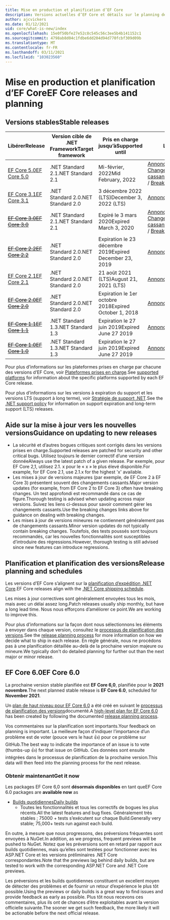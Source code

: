 ```yaml
---
title: Mise en production et planification d’EF Core
description: Versions actuelles d’EF Core et détails sur le planning des versions ultérieures
author: ajcvickers
ms.date: 01/12/2021
uid: core/what-is-new/index
ms.openlocfilehash: 15e0f50bfe27e52c8c545c56c3ee5b4b141152c1
ms.sourcegitcommit: 4798ab8d04c1fdbe6dd204d94d770fcbf309d09b
ms.translationtype: MT
ms.contentlocale: fr-FR
ms.lasthandoff: 03/11/2021
ms.locfileid: "103023560"
---
```

# <a name="ef-core-releases-and-planning"></a><span data-ttu-id="2bce7-103">Mise en production et planification d’EF Core</span><span class="sxs-lookup"><span data-stu-id="2bce7-103">EF Core releases and planning</span></span>

## <a name="stable-releases"></a><span data-ttu-id="2bce7-104">Versions stables</span><span class="sxs-lookup"><span data-stu-id="2bce7-104">Stable releases</span></span>

| <span data-ttu-id="2bce7-105">Libérer</span><span class="sxs-lookup"><span data-stu-id="2bce7-105">Release</span></span> | <span data-ttu-id="2bce7-106">Version cible de .NET Framework</span><span class="sxs-lookup"><span data-stu-id="2bce7-106">Target framework</span></span> | <span data-ttu-id="2bce7-107">Pris en charge jusqu’à</span><span class="sxs-lookup"><span data-stu-id="2bce7-107">Supported until</span></span> | <span data-ttu-id="2bce7-108">Liens</span><span class="sxs-lookup"><span data-stu-id="2bce7-108">Links</span></span>
|:--------|------------------|-----------------|------
| [<span data-ttu-id="2bce7-109">EF Core 5.0</span><span class="sxs-lookup"><span data-stu-id="2bce7-109">EF Core 5.0</span></span>](https://www.nuget.org/packages/Microsoft.EntityFrameworkCore) | <span data-ttu-id="2bce7-110">.NET Standard 2.1</span><span class="sxs-lookup"><span data-stu-id="2bce7-110">.NET Standard 2.1</span></span> | <span data-ttu-id="2bce7-111">Mi-février, 2022</span><span class="sxs-lookup"><span data-stu-id="2bce7-111">Mid February, 2022</span></span> | <span data-ttu-id="2bce7-112">[Annonce](https://devblogs.microsoft.com/dotnet/announcing-the-release-of-ef-core-5-0/) / [Changements cassants](xref:core/what-is-new/ef-core-5.0/breaking-changes)</span><span class="sxs-lookup"><span data-stu-id="2bce7-112">[Announcement](https://devblogs.microsoft.com/dotnet/announcing-the-release-of-ef-core-5-0/) / [Breaking changes](xref:core/what-is-new/ef-core-5.0/breaking-changes)</span></span>
| [<span data-ttu-id="2bce7-113">EF Core 3.1</span><span class="sxs-lookup"><span data-stu-id="2bce7-113">EF Core 3.1</span></span>](https://www.nuget.org/packages/Microsoft.EntityFrameworkCore/3.1.10) | <span data-ttu-id="2bce7-114">.NET Standard 2.0</span><span class="sxs-lookup"><span data-stu-id="2bce7-114">.NET Standard 2.0</span></span> | <span data-ttu-id="2bce7-115">3 décembre 2022 (LTS)</span><span class="sxs-lookup"><span data-stu-id="2bce7-115">December 3, 2022 (LTS)</span></span> | [<span data-ttu-id="2bce7-116">Annonce</span><span class="sxs-lookup"><span data-stu-id="2bce7-116">Announcement</span></span>](https://devblogs.microsoft.com/dotnet/announcing-entity-framework-core-3-1-and-entity-framework-6-4/)
| <span data-ttu-id="2bce7-117">~~[EF Core 3.0](https://www.nuget.org/packages/Microsoft.EntityFrameworkCore/3.0.3)~~</span><span class="sxs-lookup"><span data-stu-id="2bce7-117">~~[EF Core 3.0](https://www.nuget.org/packages/Microsoft.EntityFrameworkCore/3.0.3)~~</span></span> | <span data-ttu-id="2bce7-118">.NET Standard 2.1</span><span class="sxs-lookup"><span data-stu-id="2bce7-118">.NET Standard 2.1</span></span> | <span data-ttu-id="2bce7-119">Expiré le 3 mars 2020</span><span class="sxs-lookup"><span data-stu-id="2bce7-119">Expired March 3, 2020</span></span> | <span data-ttu-id="2bce7-120">[Annonce](https://devblogs.microsoft.com/dotnet/announcing-ef-core-3-0-and-ef-6-3-general-availability/) / [Changements cassants](xref:core/what-is-new/ef-core-3.x/breaking-changes)</span><span class="sxs-lookup"><span data-stu-id="2bce7-120">[Announcement](https://devblogs.microsoft.com/dotnet/announcing-ef-core-3-0-and-ef-6-3-general-availability/) / [Breaking changes](xref:core/what-is-new/ef-core-3.x/breaking-changes)</span></span>
| <span data-ttu-id="2bce7-121">~~[EF Core 2.2](https://www.nuget.org/packages/Microsoft.EntityFrameworkCore/2.2.6)~~</span><span class="sxs-lookup"><span data-stu-id="2bce7-121">~~[EF Core 2.2](https://www.nuget.org/packages/Microsoft.EntityFrameworkCore/2.2.6)~~</span></span> | <span data-ttu-id="2bce7-122">.NET Standard 2.0</span><span class="sxs-lookup"><span data-stu-id="2bce7-122">.NET Standard 2.0</span></span> | <span data-ttu-id="2bce7-123">Expiration le 23 décembre 2019</span><span class="sxs-lookup"><span data-stu-id="2bce7-123">Expired December 23, 2019</span></span> | [<span data-ttu-id="2bce7-124">Annonce</span><span class="sxs-lookup"><span data-stu-id="2bce7-124">Announcement</span></span>](https://devblogs.microsoft.com/dotnet/announcing-entity-framework-core-2-2/)
| [<span data-ttu-id="2bce7-125">EF Core 2.1</span><span class="sxs-lookup"><span data-stu-id="2bce7-125">EF Core 2.1</span></span>](https://www.nuget.org/packages/Microsoft.EntityFrameworkCore/2.1.14) | <span data-ttu-id="2bce7-126">.NET Standard 2.0</span><span class="sxs-lookup"><span data-stu-id="2bce7-126">.NET Standard 2.0</span></span> | <span data-ttu-id="2bce7-127">21 août 2021 (LTS)</span><span class="sxs-lookup"><span data-stu-id="2bce7-127">August 21, 2021 (LTS)</span></span> | [<span data-ttu-id="2bce7-128">Annonce</span><span class="sxs-lookup"><span data-stu-id="2bce7-128">Announcement</span></span>](https://devblogs.microsoft.com/dotnet/announcing-entity-framework-core-2-1/)
| <span data-ttu-id="2bce7-129">~~[EF Core 2.0](https://www.nuget.org/packages/Microsoft.EntityFrameworkCore/2.0.3)~~</span><span class="sxs-lookup"><span data-stu-id="2bce7-129">~~[EF Core 2.0](https://www.nuget.org/packages/Microsoft.EntityFrameworkCore/2.0.3)~~</span></span> | <span data-ttu-id="2bce7-130">.NET Standard 2.0</span><span class="sxs-lookup"><span data-stu-id="2bce7-130">.NET Standard 2.0</span></span> | <span data-ttu-id="2bce7-131">Expiration le 1er octobre 2018</span><span class="sxs-lookup"><span data-stu-id="2bce7-131">Expired October 1, 2018</span></span> | [<span data-ttu-id="2bce7-132">Annonce</span><span class="sxs-lookup"><span data-stu-id="2bce7-132">Announcement</span></span>](https://devblogs.microsoft.com/dotnet/announcing-entity-framework-core-2-0/)
| <span data-ttu-id="2bce7-133">~~[EF Core 1.1](https://www.nuget.org/packages/Microsoft.EntityFrameworkCore/1.1.6)~~</span><span class="sxs-lookup"><span data-stu-id="2bce7-133">~~[EF Core 1.1](https://www.nuget.org/packages/Microsoft.EntityFrameworkCore/1.1.6)~~</span></span> | <span data-ttu-id="2bce7-134">.NET Standard 1.3</span><span class="sxs-lookup"><span data-stu-id="2bce7-134">.NET Standard 1.3</span></span> | <span data-ttu-id="2bce7-135">Expiration le 27 juin 2019</span><span class="sxs-lookup"><span data-stu-id="2bce7-135">Expired June 27 2019</span></span> | [<span data-ttu-id="2bce7-136">Annonce</span><span class="sxs-lookup"><span data-stu-id="2bce7-136">Announcement</span></span>](https://devblogs.microsoft.com/dotnet/announcing-entity-framework-core-1-1/)
| <span data-ttu-id="2bce7-137">~~[EF Core 1.0](https://www.nuget.org/packages/Microsoft.EntityFrameworkCore/1.0.6)~~</span><span class="sxs-lookup"><span data-stu-id="2bce7-137">~~[EF Core 1.0](https://www.nuget.org/packages/Microsoft.EntityFrameworkCore/1.0.6)~~</span></span> | <span data-ttu-id="2bce7-138">.NET Standard 1.3</span><span class="sxs-lookup"><span data-stu-id="2bce7-138">.NET Standard 1.3</span></span> | <span data-ttu-id="2bce7-139">Expiration le 27 juin 2019</span><span class="sxs-lookup"><span data-stu-id="2bce7-139">Expired June 27 2019</span></span> | [<span data-ttu-id="2bce7-140">Annonce</span><span class="sxs-lookup"><span data-stu-id="2bce7-140">Announcement</span></span>](https://devblogs.microsoft.com/dotnet/entity-framework-core-1-0-0-available/)

<span data-ttu-id="2bce7-141">Pour plus d’informations sur les plateformes prises en charge par chacune des versions d’EF Core, voir [Plateformes prises en charge](xref:core/miscellaneous/platforms).</span><span class="sxs-lookup"><span data-stu-id="2bce7-141">See [supported platforms](xref:core/miscellaneous/platforms) for information about the specific platforms supported by each EF Core release.</span></span>

<span data-ttu-id="2bce7-142">Pour plus d’informations sur les versions à expiration du support et les versions LTS (support à long terme), voir [Stratégie de support .NET](https://dotnet.microsoft.com/platform/support/policy/dotnet-core).</span><span class="sxs-lookup"><span data-stu-id="2bce7-142">See the [.NET support policy](https://dotnet.microsoft.com/platform/support/policy/dotnet-core) for information on support expiration and long-term support (LTS) releases.</span></span>

## <a name="guidance-on-updating-to-new-releases"></a><span data-ttu-id="2bce7-143">Aide sur la mise à jour vers les nouvelles versions</span><span class="sxs-lookup"><span data-stu-id="2bce7-143">Guidance on updating to new releases</span></span>

* <span data-ttu-id="2bce7-144">La sécurité et d’autres bogues critiques sont corrigés dans les versions prises en charge.</span><span class="sxs-lookup"><span data-stu-id="2bce7-144">Supported releases are patched for security and other critical bugs.</span></span> <span data-ttu-id="2bce7-145">Utilisez toujours le dernier correctif d’une version donnée</span><span class="sxs-lookup"><span data-stu-id="2bce7-145">Always use the latest patch of a given release.</span></span> <span data-ttu-id="2bce7-146">Par exemple, pour EF Core 2,1, utilisez 2.1. x pour le « x » le plus élevé disponible.</span><span class="sxs-lookup"><span data-stu-id="2bce7-146">For example, for EF Core 2.1, use 2.1.x for the highest 'x' available.</span></span>
* <span data-ttu-id="2bce7-147">Les mises à jour de versions majeures (par exemple, de EF Core 2 à EF Core 3) présentent souvent des changements cassants.</span><span class="sxs-lookup"><span data-stu-id="2bce7-147">Major version updates (for example, from EF Core 2 to EF Core 3) often have breaking changes.</span></span> <span data-ttu-id="2bce7-148">Un test approfondi est recommandé dans ce cas de figure.</span><span class="sxs-lookup"><span data-stu-id="2bce7-148">Thorough testing is advised when updating across major versions.</span></span> <span data-ttu-id="2bce7-149">Suivez les liens ci-dessus pour savoir comment gérer les changements cassants.</span><span class="sxs-lookup"><span data-stu-id="2bce7-149">Use the breaking changes links above for guidance on dealing with breaking changes.</span></span>
* <span data-ttu-id="2bce7-150">Les mises à jour de versions mineures ne contiennent généralement pas de changements cassants.</span><span class="sxs-lookup"><span data-stu-id="2bce7-150">Minor version updates do not typically contain breaking changes.</span></span> <span data-ttu-id="2bce7-151">Toutefois, des tests poussés sont toujours recommandés, car les nouvelles fonctionnalités sont susceptibles d’introduire des régressions.</span><span class="sxs-lookup"><span data-stu-id="2bce7-151">However, thorough testing is still advised since new features can introduce regressions.</span></span>

## <a name="release-planning-and-schedules"></a><span data-ttu-id="2bce7-152">Planification et planification des versions</span><span class="sxs-lookup"><span data-stu-id="2bce7-152">Release planning and schedules</span></span>

<span data-ttu-id="2bce7-153">Les versions d’EF Core s’alignent sur la [planification d’expédition .NET Core](https://github.com/dotnet/core/blob/main/roadmap.md).</span><span class="sxs-lookup"><span data-stu-id="2bce7-153">EF Core releases align with the [.NET Core shipping schedule](https://github.com/dotnet/core/blob/main/roadmap.md).</span></span>

<span data-ttu-id="2bce7-154">Les mises à jour correctives sont généralement envoyées tous les mois, mais avec un délai assez long.</span><span class="sxs-lookup"><span data-stu-id="2bce7-154">Patch releases usually ship monthly, but have a long lead time.</span></span>
<span data-ttu-id="2bce7-155">Nous nous efforçons d’améliorer ce point.</span><span class="sxs-lookup"><span data-stu-id="2bce7-155">We are working to improve this.</span></span>

<span data-ttu-id="2bce7-156">Pour plus d’informations sur la façon dont nous sélectionnons les éléments à envoyer dans chaque version, consultez le [processus de planification des versions](xref:core/what-is-new/release-planning).</span><span class="sxs-lookup"><span data-stu-id="2bce7-156">See the [release planning process](xref:core/what-is-new/release-planning) for more information on how we decide what to ship in each release.</span></span>
<span data-ttu-id="2bce7-157">En règle générale, nous ne procédons pas à une planification détaillée au-delà de la prochaine version majeure ou mineure.</span><span class="sxs-lookup"><span data-stu-id="2bce7-157">We typically don't do detailed planning for further out than the next major or minor release.</span></span>

## <a name="ef-core-60"></a><span data-ttu-id="2bce7-158">EF Core 6.0</span><span class="sxs-lookup"><span data-stu-id="2bce7-158">EF Core 6.0</span></span>

<span data-ttu-id="2bce7-159">La prochaine version stable planifiée est **EF Core 6,0**, planifiée pour le **2021 novembre**.</span><span class="sxs-lookup"><span data-stu-id="2bce7-159">The next planned stable release is **EF Core 6.0**, scheduled for **November 2021**.</span></span>

<span data-ttu-id="2bce7-160">Un [plan de haut niveau pour EF Core 6,0](xref:core/what-is-new/ef-core-6.0/plan) a été créé en suivant le [processus de planification des versions](xref:core/what-is-new/release-planning)documenté.</span><span class="sxs-lookup"><span data-stu-id="2bce7-160">A [high-level plan for EF Core 6.0](xref:core/what-is-new/ef-core-6.0/plan) has been created by following the documented [release planning process](xref:core/what-is-new/release-planning).</span></span>

<span data-ttu-id="2bce7-161">Vos commentaires sur la planification sont importants.</span><span class="sxs-lookup"><span data-stu-id="2bce7-161">Your feedback on planning is important.</span></span>
<span data-ttu-id="2bce7-162">La meilleure façon d’indiquer l’importance d’un problème est de voter (pouce vers le haut 👍) pour ce problème sur GitHub.</span><span class="sxs-lookup"><span data-stu-id="2bce7-162">The best way to indicate the importance of an issue is to vote (thumbs-up 👍) for that issue on GitHub.</span></span>
<span data-ttu-id="2bce7-163">Ces données sont ensuite intégrées dans le processus de planification de la prochaine version.</span><span class="sxs-lookup"><span data-stu-id="2bce7-163">This data will then feed into the planning process for the next release.</span></span>

### <a name="get-it-now"></a><span data-ttu-id="2bce7-164">Obtenir maintenant</span><span class="sxs-lookup"><span data-stu-id="2bce7-164">Get it now</span></span>

<span data-ttu-id="2bce7-165">Les packages EF Core 6,0 sont **désormais disponibles** en tant que</span><span class="sxs-lookup"><span data-stu-id="2bce7-165">EF Core 6.0 packages are **available now** as</span></span>

* [<span data-ttu-id="2bce7-166">Builds quotidiennes</span><span class="sxs-lookup"><span data-stu-id="2bce7-166">Daily builds</span></span>](https://github.com/dotnet/aspnetcore/blob/master/docs/DailyBuilds.md)
  * <span data-ttu-id="2bce7-167">Toutes les fonctionnalités et tous les correctifs de bogues les plus récents.</span><span class="sxs-lookup"><span data-stu-id="2bce7-167">All the latest features and bug fixes.</span></span> <span data-ttu-id="2bce7-168">Généralement très stables ; 75000 + tests s’exécutent sur chaque Build.</span><span class="sxs-lookup"><span data-stu-id="2bce7-168">Generally very stable; 75,000+ tests run against each build.</span></span>

<span data-ttu-id="2bce7-169">En outre, à mesure que nous progressons, des préversions fréquentes sont envoyées à NuGet.</span><span class="sxs-lookup"><span data-stu-id="2bce7-169">In addition, as we progress, frequent previews will be pushed to NuGet.</span></span> <span data-ttu-id="2bce7-170">Notez que les préversions sont en retard par rapport aux builds quotidiennes, mais qu’elles sont testées pour fonctionner avec les ASP.NET Core et les versions préliminaires .NET Core correspondantes.</span><span class="sxs-lookup"><span data-stu-id="2bce7-170">Note that the previews lag behind daily builds, but are tested to work with the corresponding ASP.NET Core and .NET Core previews.</span></span>

<span data-ttu-id="2bce7-171">Les préversions et les builds quotidiennes constituent un excellent moyen de détecter des problèmes et de fournir un retour d’expérience le plus tôt possible.</span><span class="sxs-lookup"><span data-stu-id="2bce7-171">Using the previews or daily builds is a great way to find issues and provide feedback as early as possible.</span></span>
<span data-ttu-id="2bce7-172">Plus tôt nous recevons ces commentaires, plus ils ont de chances d’être exploitables avant la version officielle suivante.</span><span class="sxs-lookup"><span data-stu-id="2bce7-172">The sooner we get such feedback, the more likely it will be actionable before the next official release.</span></span>
